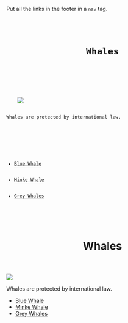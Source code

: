 Put all the links in the
footer in a `nav` tag.

<codeblock language="html" type="exercise" testMode="fixedInput">
<code>
<header>
	<h1>Whales</h1>
</header>
<main>
	<img src = "#" />
	<p>Whales are protected by international law.</p>
</main>
<footer>
	<ul>
		<li><a href="/home">Blue Whale</a></li>
		<li><a href="/about">Minke Whale</a></li>
		<li><a href="/products">Grey Whales</a></li>
	</ul>
</footer>
</code>

<solution>
<header>
	<h1>Whales</h1>
</header>
<main>
	<img src = "#" />
	<p>Whales are protected by international law.</p>
</main>
<footer>
	<nav>
		<ul>
			<li><a href="/home">Blue Whale</a></li>
			<li><a href="/about">Minke Whale</a></li>
			<li><a href="/products">Grey Whales</a></li>
		</ul>
	<nav>
</footer>
</solution>
</codeblock>